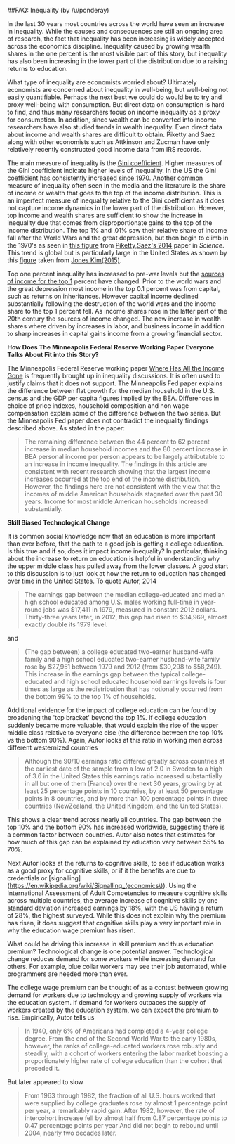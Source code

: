 ##FAQ: Inequality
(by /u/ponderay)

In the last 30 years most countries across the world have seen an increase in inequality.   While the causes and consequences are still an ongoing area of research, the fact that inequality has been increasing is widely accepted across the economics discipline.  Inequality caused by growing wealth shares in the one percent is the most visible part of this story, but inequality has also been increasing in the lower part of the distribution due to a raising returns to education.  

What type of inequality are economists worried about?  Ultimately economists are concerned about inequality in well-being, but well-being not easily quantifiable.   Perhaps the next best we could do would be to try and proxy well-being with consumption.  But direct data on consumption is hard to find, and thus many researchers focus on income inequality as a proxy for consumption.  In addition, since wealth can be converted into income researchers have also studied trends in wealth inequality.  Even direct data about income and wealth shares are difficult to obtain.  Piketty and Saez along with other economists such as Attkinson and Zucman have only relatively recently constructed good income data from IRS records.

The main measure of inequality is the [Gini coefficient](https://en.wikipedia.org/wiki/Gini_coefficient).  Higher measures of the Gini coefficient indicate higher levels of inequality.  In the US the Gini coefficient has consistently increased [ since 1970](http://imgur.com/a/cKhrM).  Another common  measure of inequality often seen in the media and the literature is the share of income or wealth that goes to the top of the income distribution.  This is an imperfect measure of inequality relative to the Gini coefficient as it does not capture income dynamics in the lower part of the distribution.  However, top income and wealth shares are sufficient to show the increase in inequality due that comes from disproportionate gains to the top of the income distribution.   The top 1% and .01% saw their relative share of income fall after the World Wars and the great depression, but then begin to  climb in the 1970's as seen in [this figure](http://imgur.com/4fMxGtU) from [Piketty,Saez's 2014](http://science.sciencemag.org/content/344/6186/838.full) paper in *Science*.  This trend is global but is  particularly large in the United States as shown by this [figure](http://imgur.com/eDCLLyF)  taken from [Jones Kim(2015)](http://web.stanford.edu/~chadj/inequality.pdf).     

Top one percent inequality has increased to pre-war levels but the [sources of income for the top 1](http://imgur.com/uweNp26) percent have changed.  Prior to the world wars and the great depression most income in the top 0.1 percent was from capital, such as returns on inheritances.  However capital income declined substantially following the destruction of the world wars and the income share to the top 1 percent fell.  As income shares rose in the latter part of the 20th century the sources of income changed.  The new increase in wealth shares where driven by increases in labor, and business income in addition to sharp increases in capital gains income from a growing financial sector.   

**How Does The Minneapolis Federal Reserve Working Paper Everyone Talks About Fit into this Story?**

The Minneapolis Federal Reserve working paper [Where Has All the Income Gone](https://www.minneapolisfed.org/publications/the-region/where-has-all-the-income-gone) is frequently brought up in inequality discussions.  It is often used to justify claims that it does not support. The Minneapolis Fed paper explains the difference between flat growth for the median household in the U.S. census and the GDP per capita figures implied by the BEA.  Differences in choice of price indexes, household composition and non wage compensation explain some of the difference between the two series. But the Minneapolis Fed paper does not contradict the inequality findings described above.  As stated in the paper:

>The remaining difference between the 44 percent to 62 percent increase in median household incomes and the 80 percent increase in BEA personal income per person appears to be largely attributable to an increase in income inequality. The findings in this article are consistent with recent research showing that the largest income increases occurred at the top end of the income distribution. However, the findings here are not consistent with the view that the incomes of middle American households stagnated over the past 30 years. Income for most middle American households increased substantially.

**Skill Biased Technological Change**

It is common social knowledge now that an education is more important than ever before, that the path to a good job is getting a college education. Is this true and if so, does it impact income inequality?   In particular, thinking about the increase to return on education is helpful in understanding why the upper middle class has pulled away from the lower classes.  A good start to this discussion is to just look at how the return to education has changed over time in the United States. To quote Autor, 2014 

>The earnings gap between the median college-educated and median high school educated among U.S. males working full-time in year-round jobs was $17,411 in 1979, measured in constant 2012 dollars. Thirty-three years later, in 2012, this gap had risen to $34,969, almost exactly double its 1979 level.  

and

>(The gap between) a college educated two-earner husband-wife family and a high school educated two-earner husband-wife family rose by $27,951 between 1979 and 2012 (from $30,298 to $58,249). This increase in the earnings gap between the typical college-educated and high school educated household earnings levels is four times as large as the redistribution that has notionally occurred from the bottom 99% to the top 1% of households.

Additional evidence for the impact of college education can be found by broadening the 'top bracket' beyond the top 1%.  If college education suddenly became more valuable, that would explain the rise of the upper middle class relative to everyone else (the difference between the top 10% vs the bottom 90%). Again, Autor looks at this ratio in working men across different westernized countries

> Although the 90/10 earnings ratio differed greatly across countries at the earliest date of the sample from a low of 2.0 in Sweden to a high of 3.6 in the United States this earnings ratio increased substantially in all but one of them (France) over the next 30 years, growing by at least 25 percentage points in 10 countries, by at least 50 percentage points in 8 countries, and by more than 100 percentage points in three countries (NewZealand, the United Kingdom, and the United States).

This shows a clear trend across nearly all countries. The gap between the top 10% and the bottom 90% has increased worldwide, suggesting there is a common factor between countries. Autor also notes that estimates for how much of this gap can be explained by education vary between 55% to 70%.

Next Autor looks at the returns to cognitive skills, to see if education works as a good proxy for cognitive skills, or if it the benefits are due to credentials or [signalling](https://en.wikipedia.org/wiki/Signalling_(economics\)). Using the International Assessment of Adult Competencies to measure cognitive skills across multiple countries, the average increase of cognitive skills by one standard deviation increased earnings by 18%, with the US having a return of 28%, the highest surveyed. While this does not explain why the premium has risen, it does suggest that cognitive skills play a very important role in why the education wage premium has risen. 

What could be driving this increase in skill premium and thus education premium? Technological change is one potential answer. Technological change reduces demand for some workers while increasing demand for others. For example, blue collar workers may see their job automated, while programmers are needed more than ever. 

The college wage premium can be thought of as a contest between growing demand for workers due to technology and growing supply of workers via the education system. If demand for workers outpaces the supply of workers created by the education system, we can expect the premium to rise. Empirically, Autor tells us

>In 1940, only 6% of Americans had completed a 4-year college degree. From the end of the Second World War to the early 1980s, however, the ranks of college-educated workers rose robustly and steadily, with a cohort of workers entering the labor market boasting a proportionately higher rate of college education than the cohort that preceded it. 

But later appeared to slow

> From 1963 through 1982, the fraction of all U.S. hours worked that were supplied by college graduates rose by almost 1 percentage point per year, a remarkably rapid gain. After 1982, however, the rate of intercohort increase fell by almost half from 0.87 percentage points to 0.47 percentage points per year And did not begin to rebound until 2004, nearly two decades later. 







 
